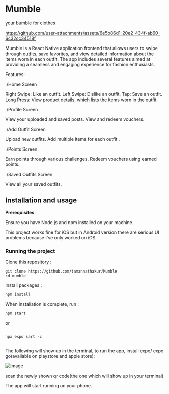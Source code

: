 # Mumble
your bumble for clothes

https://github.com/user-attachments/assets/6e5b86d1-20e2-434f-ab60-6c32cc34518f

Mumble is a React Native application frontend that allows users to swipe through outfits, save favorites, and view detailed information about the items worn in each outfit. The app includes several features aimed at providing a seamless and engaging experience for fashion enthusiasts.

Features:

./Home Screen

Right Swipe: Like an outfit.
Left Swipe: Dislike an outfit.
Tap: Save an outfit.
Long Press: View product details, which lists the items worn in the outfit.

./Profile Screen

View your uploaded and saved posts.
View and redeem vouchers.

./Add Outfit Screen

Upload new outfits.
Add multiple items for each outfit .

./Points Screen

Earn points through various challenges.
Redeem vouchers using earned points.

./Saved Outfits Screen

View all your saved outfits.

## Installation and usage

**Prerequisites**:

Ensure you have Node.js and npm installed on your machine.

This project works fine for iOS but in Android version there are serious UI problems because I've only worked on iOS.


### Running the project

Clone this repository :

```
git clone https://github.com/tamannathakur/Mumble
cd mumble
```

Install packages :

```
npm install
```

When installation is complete, run :

```
npm start 

```
or 

```

npx expo sart -c 


```
The following will show up in the terminal, to run the app, install expo/ expo go(available on playstore and apple store):

![image](https://github.com/user-attachments/assets/cfac0a52-ca92-4e2c-92f2-b28c968ac251)

scan the newly shown qr code(the one which will show up in your terminal)

The app will start running on your phone.
